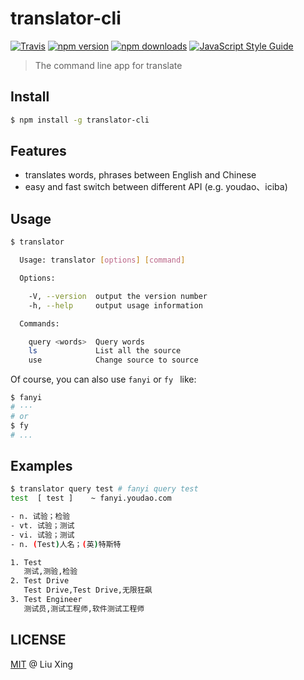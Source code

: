 # translator-cli

[![Travis](https://www.travis-ci.org/liuxing/translator-cli.svg?branch=master)](https://www.travis-ci.org/liuxing/translator-cli)  [![npm version](https://img.shields.io/npm/v/translator-cli.svg)](https://www.npmjs.com/package/translator-cli) [![npm downloads](https://img.shields.io/npm/dm/translator-cli.svg)](https://www.npmjs.com/package/translator-cli) [![JavaScript Style Guide](https://img.shields.io/badge/code_style-standard-brightgreen.svg)](https://standardjs.com)

> The command line app for translate

## Install

```bash
$ npm install -g translator-cli
```

## Features

- translates words, phrases between English and Chinese
- easy and fast switch between different API (e.g. youdao、iciba)

## Usage

```bash
$ translator

  Usage: translator [options] [command]

  Options:

    -V, --version  output the version number
    -h, --help     output usage information

  Commands:

    query <words>  Query words
    ls             List all the source
    use            Change source to source
```

Of course, you can also use `fanyi` or `fy `  like:

```bash
$ fanyi
# ···
# or
$ fy
# ...
```

## Examples

```bash
$ translator query test # fanyi query test
test  [ test ]    ~ fanyi.youdao.com

- n. 试验；检验
- vt. 试验；测试
- vi. 试验；测试
- n. (Test)人名；(英)特斯特

1. Test
   测试,测验,检验
2. Test Drive
   Test Drive,Test Drive,无限狂飙
3. Test Engineer
   测试员,测试工程师,软件测试工程师
```

## LICENSE
[MIT](https://github.com/liuxing/translator-cli/blob/master/LICENSE) @ Liu Xing
